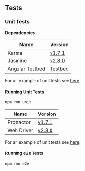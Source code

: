 ## Tests

### Unit Tests

**Dependencies**

| Name | Version |
|---|---|
| Karma | [v1.7.1](https://github.com/karma-runner/karma/tree/v1.7.1) |
| Jasmine | [v2.8.0](https://github.com/jasmine/jasmine/tree/v2.8.0) |
| Angular Testbed | [Testbed](https://angular.io/api/core/testing/TestBed) |

For an example of unit tests see [here](./src/pages/home/home.spec.ts).

#### Running Unit Tests

```bash
npm run unit
```

| Name | Version |
|---|---|
| Protractor | [v1.7.1](https://github.com/karma-runner/karma/tree/v1.7.1) |
| Web Driver | [v2.8.0](https://github.com/jasmine/jasmine/tree/v2.8.0) |

For an example of unit tests see [here](./tests/e2e/test.e2e-spec.ts).

#### Running e2e Tests

```bash
npm run e2e
```